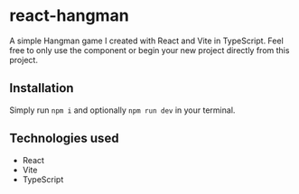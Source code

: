 # react-hangman

A simple Hangman game I created with React and Vite in TypeScript. Feel free to only use the component or begin your new project directly from this project.

## Installation

Simply run `npm i` and optionally `npm run dev` in your terminal.

## Technologies used

- React
- Vite
- TypeScript
